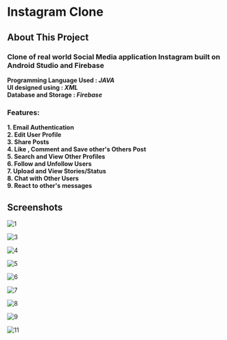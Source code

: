 # Instagram Clone
## About This Project 
### Clone of real world Social Media application Instagram built on Android Studio and Firebase  
**Programming Language Used : _JAVA_**  
**UI designed using : _XML_**     
**Database and Storage : _Firebase_**    

### Features:  

**1. Email Authentication**  
**2. Edit User Profile**  
**3. Share Posts**  
**4. Like , Comment and Save other's Others Post**  
**5. Search and View Other Profiles**  
**6. Follow and Unfollow Users**  
**7. Upload and View Stories/Status**   
**8. Chat with Other Users**  
**9. React to other's messages**

## Screenshots 

![1](https://user-images.githubusercontent.com/83021173/140615704-b65cba9b-736e-4aa7-b448-436848e41b25.png)  


![3](https://user-images.githubusercontent.com/83021173/140615705-671fd3c8-b2a4-4f5b-908e-fffb383524c9.png)  


![4](https://user-images.githubusercontent.com/83021173/140615706-f3e15745-eede-4bb6-a5ac-93e5657e82c0.png)  

![5](https://user-images.githubusercontent.com/83021173/140615707-ecf0c7d7-6deb-43b7-b014-030e6a949d6b.png)  

![6](https://user-images.githubusercontent.com/83021173/140615710-f64471f8-e688-4a46-b533-f3164db02de5.png)  

![7](https://user-images.githubusercontent.com/83021173/140615711-0a2b204f-e2f3-4996-ab1b-6e2958c4199f.png)  

![8](https://user-images.githubusercontent.com/83021173/140615697-43a76aad-2e23-47a2-b277-04f941490cdc.png)  

![9](https://user-images.githubusercontent.com/83021173/140615701-243af0d4-6176-4c5b-ac0c-efdbfae09a83.png)  

![11](https://user-images.githubusercontent.com/83021173/140615703-c5ffb20f-3727-46d6-b71a-cf0c2b01ff00.png)  




